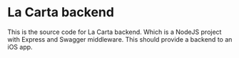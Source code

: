 # La Carta backend

This is the source code for La Carta backend. Which is a NodeJS project with Express and Swagger middleware. This should provide a backend to an iOS app.